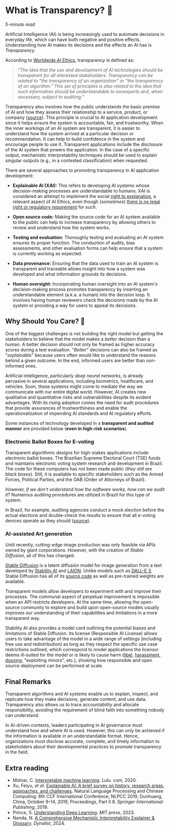 # What is Transparency? 🔎

_5-minute read_

Artificial Intelligence (AI) is being increasingly used to automate decisions in everyday life, which can have both negative and positive effects. Understanding how AI makes its decisions and the effects an AI has is _Transparency_.

According to [Worldwide AI Ethics](https://nkluge-correa.github.io/worldwide_AI-ethics/), transparency is defined as:

> "_The idea that the use and development of AI technologies should be transparent for all interested stakeholders. Transparency can be related to "the transparency of an organization" or "the transparency of an algorithm." This set of principles is also related to the idea that such information should be understandable to nonexperts and, when necessary, subject to auditing._"

Transparency also involves how the public understands the basic premise of AI and how they assess their relationship to a service, product, or company ([source](https://www.sciencedirect.com/science/article/abs/pii/S0004370218305988?via%3Dihub)). This principle is crucial to AI application development since it helps ensure the system is accountable, fair, and trustworthy. When the inner workings of an AI system are transparent, it is easier to understand how the system arrived at a particular decision or recommendation. It can help to build confidence in the system and encourage people to use it. Transparent applications include the disclosure of the AI system that powers the application. In the case of a specific output, mechanistic interpretability techniques should be used to explain singular outputs (e.g., in a contested classification) when requested.

There are several approaches to promoting transparency in AI application development:

- **Explainable AI (XAI):** This refers to developing AI systems whose decision-making processes are understandable to humans. XAI is considered an attempt to implement the social [right to explanation](https://en.wikipedia.org/wiki/Right_to_explanation), a relevant aspect of AI Ethics, even though (_sometimes_) [there is no legal right or regulatory requirement](https://www.gov.br/acessoainformacao/pt-br/perguntas-frequentes/aspectos-gerais) for such.

- **Open source code:** Making the source code for an AI system available to the public can help to increase transparency by allowing others to review and understand how the system works.

- **Testing and evaluation:** Thoroughly testing and evaluating an AI system ensures its proper function. The conduction of audits, bias assessments, and other evaluation forms can help ensure that a system is currently working as expected.

- **Data provenance:** Ensuring that the data used to train an AI system is transparent and traceable allows insight into how a system was developed and what information grounds its decisions.

- **Human oversight:** Incorporating human oversight into an AI system's decision-making process promotes transparency by inserting an understandable element (a.k.a. a human) into the decision loop. It involves having human reviewers check the decisions made by the AI system or providing a way for users to appeal its decisions.

## Why Should You Care? 🤔

One of the biggest challenges is not building the right model but getting the stakeholders to believe that the model makes a _better_ decision than a human. A better decision should not only be framed as higher accuracy scores during a test evaluation. "_Better_" decisions can also be framed as "_explainable_" because users often would like to understand the reasons behind a given outcome. In the end, informed users are better than non-informed ones.

Artificial intelligence, particularly _deep neural networks_, is already pervasive in several applications, including biometrics, healthcare, and vehicles. Soon, these systems might come to mediate the way we communicate with our entire digital world. However,  AI creates new qualitative and quantitative risks and vulnerabilities despite its evident advantages. With its rising adoption comes the need for audit procedures that provide assurances of trustworthiness and enable the operationalization of impending AI standards and AI regulatory efforts.

Some instances of technology developed in a **transparent and audited manner** are provided below (**even in high-risk scenarios**).

### Electronic Ballot Boxes for E-voting

Transparent algorithmic designs for high-stakes applications include electronic ballot boxes. The Brazilian Supreme Electoral Court (TSE) funds and maintains electronic voting system research and development in Brazil. The code for these computers has not been made public (_they still are black boxes_). Still, it is available to specific stakeholders such as the Armed Forces, Political Parties, and the OAB (Order of Attorneys of Brazil).

However, _if we don't understand how the software works, how can we audit it_? Numerous auditing procedures are utilized in Brazil for this type of system.

In Brazil, for example, auditing agencies conduct a mock election before the actual elections and double-check the results to ensure that all e-voting devices operate as they should ([source](https://en.airespucrs.org/post/auditability-in-black-box-scenarios-brazil-and-electronic-voting)).

### AI-assisted Art generation

Until recently, cutting-edge image production was only feasible via APIs owned by giant corporations. However, with the creation of _Stable Diffusion_, all of this has changed.

[Stable Diffusion](https://huggingface.co/stabilityai/stable-diffusion-xl-base-1.0) is a latent diffusion model for image generation from a text developed by [Stability AI](https://stability.ai/) and [LAION](https://laion.ai/). Unlike models such as [DALL-E 3](https://openai.com/dall-e-3), Stable Diffusion has all of its [source code](https://github.com/CompVis/stable-diffusion) as well as pre-trained weights are available.

Transparent models allow developers to experiment with and improve their processes. The communal aspect of perpetual improvement is impossible when an API restricts developers. At the same time, allowing the open-source community to explore and build upon open-source models usually improves our understanding of their capabilities and limitations in a more transparent way.

Stability AI also provides a model card outlining the potential biases and limitations of Stable Diffusion. Its license (Responsible AI License) allows users to take advantage of the model in a wide range of settings (including free use and redistribution) as long as they respect the specific use case restrictions outlined, which correspond to model applications the licensor deems ill-suited for the model or is likely to cause harm ([libel](https://en.wikipedia.org/wiki/Libel "Libel"), [harassment](https://en.wikipedia.org/wiki/Harassment "Harassment"), [doxxing](https://en.wikipedia.org/wiki/Doxxing "Doxxing"), "exploiting minors", etc.), showing how responsible and open source deployment can be performed at scale.

## Final Remarks

Transparent algorithms and AI systems enable us to explain, inspect, and replicate how they make decisions, generate content, and use data. Transparency also allows us to trace accountability and allocate responsibility, avoiding the requirement of blind faith into something nobody can understand.

In AI-driven contexts, leaders participating in AI governance must understand how and where AI is used. However, this can only be achieved if the information is available in an understandable format. Hence, organizations must disclose accurate, complete, and timely information to stakeholders about their developmental practices to promote transparency in the field.

## Extra reading

- Molnar, C. [Interpretable machine learning](https://christophm.github.io/interpretable-ml-book/). _Lulu. com_, 2020.
- Xu, Feiyu, _et al_. [Explainable AI: A brief survey on history, research areas, approaches, and challenges](https://doi.org/10.1007/978-3-030-32236-6_51). Natural Language Processing and Chinese Computing: 8th CCF International Conference, NLPCC 2019, Dunhuang, China, October 9–14, 2019, Proceedings, Part II 8. _Springer International Publishing_, 2019.
- Prince, S. [Understanding Deep Learning](https://udlbook.github.io/udlbook/). _MIT press_, 2023.
- Nanda, N. [A Comprehensive Mechanistic Interpretability Explainer & Glossary](https://dynalist.io/d/n2ZWtnoYHrU1s4vnFSAQ519J). _Dynalist_, 2024.
